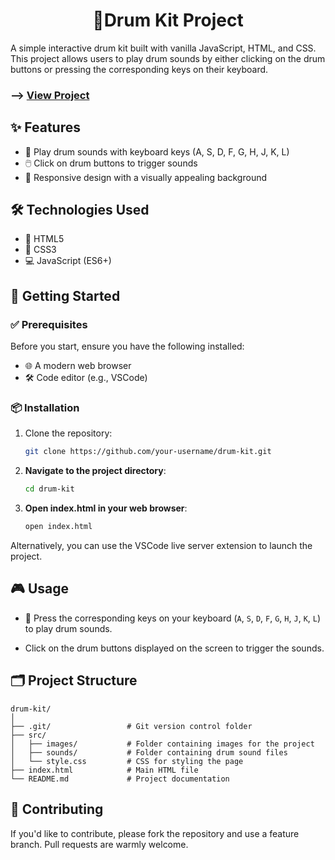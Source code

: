 <div align=center>
    <h1>🥁Drum Kit Project</h1>
</div>

A simple interactive drum kit built with vanilla JavaScript, HTML, and CSS. This project allows users to play drum sounds by either clicking on the drum buttons or pressing the corresponding keys on their keyboard.

### --> [View Project](https://anirudha-8.github.io/Drum-Kit/)

## ✨ Features

- 🎹 Play drum sounds with keyboard keys (A, S, D, F, G, H, J, K, L)
- 🖱️ Click on drum buttons to trigger sounds
- 📱 Responsive design with a visually appealing background

## 🛠️ Technologies Used

- 📝 HTML5
- 🎨 CSS3
- 💻 JavaScript (ES6+)

## 🚀 Getting Started

### ✅ Prerequisites

Before you start, ensure you have the following installed:

- 🌐 A modern web browser
- 🛠️ Code editor (e.g., VSCode)

### 📦 Installation

1. Clone the repository:

   ```bash
   git clone https://github.com/your-username/drum-kit.git
   ```

2. **Navigate to the project directory**:

    ```bash
    cd drum-kit
    ```

3. **Open index.html in your web browser**:

    ```bash
    open index.html
    ```

Alternatively, you can use the VSCode live server extension to launch the project.

## 🎮 Usage

- 🎹 Press the corresponding keys on your keyboard (`A`, `S`, `D`, `F`, `G`, `H`, `J`, `K`, `L`) to play drum sounds.

- Click on the drum buttons displayed on the screen to trigger the sounds.

## 🗂️ Project Structure

```plaintext
drum-kit/
│
├── .git/                 # Git version control folder
├── src/                  
│   ├── images/           # Folder containing images for the project
│   ├── sounds/           # Folder containing drum sound files
│   └── style.css         # CSS for styling the page
├── index.html            # Main HTML file
└── README.md             # Project documentation
```

## 🤝 Contributing

If you'd like to contribute, please fork the repository and use a feature branch. Pull requests are warmly welcome.
